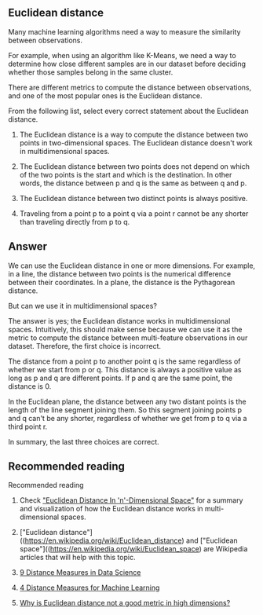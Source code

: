 ## Euclidean distance

Many machine learning algorithms need a way to measure the similarity between observations.

For example, when using an algorithm like K-Means, we need a way to determine how close different samples are in our dataset before deciding whether those samples belong in the same cluster.

There are different metrics to compute the distance between observations, and one of the most popular ones is the Euclidean distance.

From the following list, select every correct statement about the Euclidean distance.


1. The Euclidean distance is a way to compute the distance between two points in two-dimensional spaces. The Euclidean distance doesn't work in multidimensional spaces.

2. The Euclidean distance between two points does not depend on which of the two points is the start and which is the destination. In other words, the distance between p and q is the same as between q and p.

3. The Euclidean distance between two distinct points is always positive.

4. Traveling from a point p to a point q via a point r cannot be any shorter than traveling directly from p to q.


## Answer

We can use the Euclidean distance in one or more dimensions. For example, in a line, the distance between two points is the numerical difference between their coordinates. In a plane, the distance is the Pythagorean distance.

But can we use it in multidimensional spaces?

The answer is yes; the Euclidean distance works in multidimensional spaces. Intuitively, this should make sense because we can use it as the metric to compute the distance between multi-feature observations in our dataset. Therefore, the first choice is incorrect.

The distance from a point p to another point q is the same regardless of whether we start from p or q. This distance is always a positive value as long as p and q are different points. If p and q are the same point, the distance is 0.

In the Euclidean plane, the distance between any two distant points is the length of the line segment joining them. So this segment joining points p and q can't be any shorter, regardless of whether we get from p to q via a third point r.

In summary, the last three choices are correct.


## Recommended reading


Recommended reading

1. Check ["Euclidean Distance In 'n'-Dimensional Space"](https://hlab.stanford.edu/brian/euclidean_distance_in.html) for a summary and visualization of how the Euclidean distance works in multi-dimensional spaces.

2. ["Euclidean distance"]((https://en.wikipedia.org/wiki/Euclidean_distance) and ["Euclidean space"]((https://en.wikipedia.org/wiki/Euclidean_space) are Wikipedia articles that will help with this topic.

3. [9 Distance Measures in Data Science](https://towardsdatascience.com/9-distance-measures-in-data-science-918109d069fa)

4. [4 Distance Measures for Machine Learning](https://machinelearningmastery.com/distance-measures-for-machine-learning/)

5. [Why is Euclidean distance not a good metric in high dimensions?](https://stats.stackexchange.com/questions/99171/why-is-euclidean-distance-not-a-good-metric-in-high-dimensions) 

 
 
